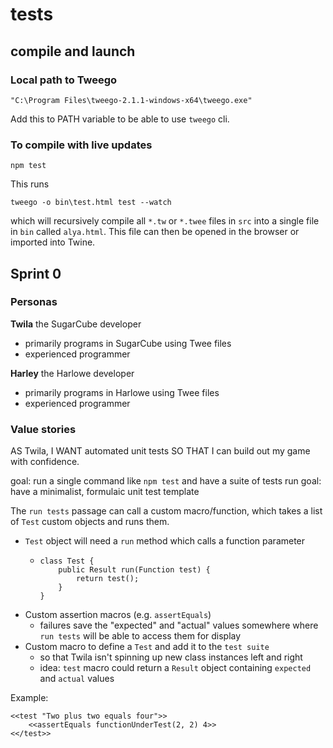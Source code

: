# tests
## compile and launch
### Local path to Tweego
```
"C:\Program Files\tweego-2.1.1-windows-x64\tweego.exe"
```
Add this to PATH variable to be able to use `tweego` cli.

### To compile with live updates
```
npm test
```
This runs
```
tweego -o bin\test.html test --watch
```
which will recursively compile all `*.tw` or `*.twee` files in `src` into a single file in `bin` called `alya.html`. This file can then be opened in the browser or imported into Twine.

## Sprint 0
### Personas
**Twila** the SugarCube developer
- primarily programs in SugarCube using Twee files
- experienced programmer

**Harley** the Harlowe developer
- primarily programs in Harlowe using Twee files
- experienced programmer

### Value stories
AS Twila,
I WANT automated unit tests
SO THAT I can build out my game with confidence.

goal: run a single command like `npm test` and have a suite of tests run
goal: have a minimalist, formulaic unit test template

The `run tests` passage can call a custom macro/function, which takes a list of `Test` custom objects and runs them.
- `Test` object will need a `run` method which calls a function parameter
    - ```
      class Test {
          public Result run(Function test) {
              return test();
          }
      }
      ```
- Custom assertion macros (e.g. `assertEquals`)
    - failures save the "expected" and "actual" values somewhere where `run tests` will be able to access them for display
- Custom macro to define a `Test` and add it to the `test suite`
    - so that Twila isn't spinning up new class instances left and right
    - idea: `test` macro could return a `Result` object containing `expected` and `actual` values

Example:
```
<<test "Two plus two equals four">>
    <<assertEquals functionUnderTest(2, 2) 4>>
<</test>>
```